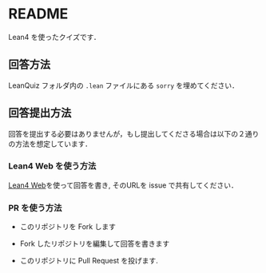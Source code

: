 # README

Lean4 を使ったクイズです．

## 回答方法

LeanQuiz フォルダ内の `.lean` ファイルにある `sorry` を埋めてください．

## 回答提出方法

回答を提出する必要はありませんが，もし提出してくださる場合は以下の２通りの方法を想定しています．

### Lean4 Web を使う方法

[Lean4 Web](https://lean.math.hhu.de/)を使って回答を書き, そのURLを issue で共有してください．

### PR を使う方法

* このリポジトリを Fork します

* Fork したリポジトリを編集して回答を書きます

* このリポジトリに Pull Request を投げます.
